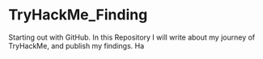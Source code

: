 # TryHackMe_Finding
Starting out with GitHub. In this Repository I will write about my journey of TryHackMe, and publish my findings. Ha
